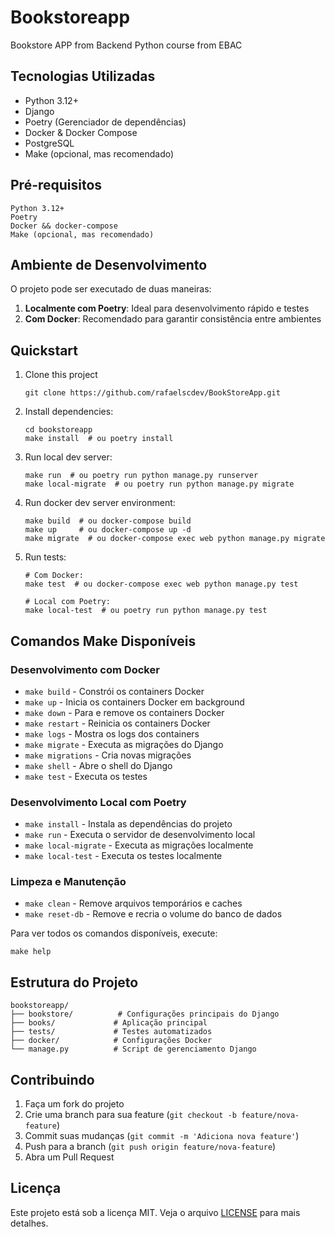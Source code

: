 # Bookstoreapp

Bookstore APP from Backend Python course from EBAC

## Tecnologias Utilizadas

- Python 3.12+
- Django
- Poetry (Gerenciador de dependências)
- Docker & Docker Compose
- PostgreSQL
- Make (opcional, mas recomendado)

## Pré-requisitos

```
Python 3.12+
Poetry
Docker && docker-compose
Make (opcional, mas recomendado)
```

## Ambiente de Desenvolvimento

O projeto pode ser executado de duas maneiras:

1. **Localmente com Poetry**: Ideal para desenvolvimento rápido e testes
2. **Com Docker**: Recomendado para garantir consistência entre ambientes

## Quickstart

1. Clone this project

   ```shell
   git clone https://github.com/rafaelscdev/BookStoreApp.git 
   ```

2. Install dependencies:

   ```shell
   cd bookstoreapp
   make install  # ou poetry install
   ```

3. Run local dev server:

   ```shell
   make run  # ou poetry run python manage.py runserver
   make local-migrate  # ou poetry run python manage.py migrate
   ```
   
4. Run docker dev server environment:

   ```shell
   make build  # ou docker-compose build
   make up     # ou docker-compose up -d
   make migrate  # ou docker-compose exec web python manage.py migrate
   ```

5. Run tests:

   ```shell
   # Com Docker:
   make test  # ou docker-compose exec web python manage.py test
   
   # Local com Poetry:
   make local-test  # ou poetry run python manage.py test
   ```

## Comandos Make Disponíveis

### Desenvolvimento com Docker

- `make build` - Constrói os containers Docker
- `make up` - Inicia os containers Docker em background
- `make down` - Para e remove os containers Docker
- `make restart` - Reinicia os containers Docker
- `make logs` - Mostra os logs dos containers
- `make migrate` - Executa as migrações do Django
- `make migrations` - Cria novas migrações
- `make shell` - Abre o shell do Django
- `make test` - Executa os testes

### Desenvolvimento Local com Poetry

- `make install` - Instala as dependências do projeto
- `make run` - Executa o servidor de desenvolvimento local
- `make local-migrate` - Executa as migrações localmente
- `make local-test` - Executa os testes localmente

### Limpeza e Manutenção

- `make clean` - Remove arquivos temporários e caches
- `make reset-db` - Remove e recria o volume do banco de dados

Para ver todos os comandos disponíveis, execute:

```shell
make help
```

## Estrutura do Projeto

```
bookstoreapp/
├── bookstore/          # Configurações principais do Django
├── books/             # Aplicação principal
├── tests/             # Testes automatizados
├── docker/            # Configurações Docker
└── manage.py          # Script de gerenciamento Django
```

## Contribuindo

1. Faça um fork do projeto
2. Crie uma branch para sua feature (`git checkout -b feature/nova-feature`)
3. Commit suas mudanças (`git commit -m 'Adiciona nova feature'`)
4. Push para a branch (`git push origin feature/nova-feature`)
5. Abra um Pull Request

## Licença

Este projeto está sob a licença MIT. Veja o arquivo [LICENSE](LICENSE) para mais detalhes.